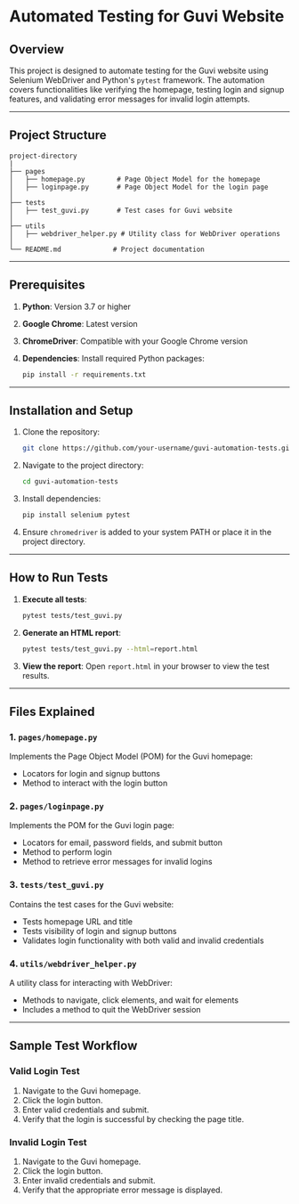 # Automated Testing for Guvi Website

## Overview
This project is designed to automate testing for the Guvi website using Selenium WebDriver and Python's `pytest` framework. The automation covers functionalities like verifying the homepage, testing login and signup features, and validating error messages for invalid login attempts.

---

## Project Structure

```
project-directory
|
├── pages
│   ├── homepage.py        # Page Object Model for the homepage
│   ├── loginpage.py       # Page Object Model for the login page
│
├── tests
│   ├── test_guvi.py       # Test cases for Guvi website
│
├── utils
│   ├── webdriver_helper.py # Utility class for WebDriver operations
│
└── README.md             # Project documentation
```

---

## Prerequisites

1. **Python**: Version 3.7 or higher
2. **Google Chrome**: Latest version
3. **ChromeDriver**: Compatible with your Google Chrome version
4. **Dependencies**: Install required Python packages:

   ```bash
   pip install -r requirements.txt
   ```

---

## Installation and Setup

1. Clone the repository:
   ```bash
   git clone https://github.com/your-username/guvi-automation-tests.git
   ```

2. Navigate to the project directory:
   ```bash
   cd guvi-automation-tests
   ```

3. Install dependencies:
   ```bash
   pip install selenium pytest
   ```

4. Ensure `chromedriver` is added to your system PATH or place it in the project directory.

---

## How to Run Tests

1. **Execute all tests**:
   ```bash
   pytest tests/test_guvi.py
   ```

2. **Generate an HTML report**:
   ```bash
   pytest tests/test_guvi.py --html=report.html
   ```

3. **View the report**:
   Open `report.html` in your browser to view the test results.

---

## Files Explained

### 1. **`pages/homepage.py`**
   Implements the Page Object Model (POM) for the Guvi homepage:
   - Locators for login and signup buttons
   - Method to interact with the login button

### 2. **`pages/loginpage.py`**
   Implements the POM for the Guvi login page:
   - Locators for email, password fields, and submit button
   - Method to perform login
   - Method to retrieve error messages for invalid logins

### 3. **`tests/test_guvi.py`**
   Contains the test cases for the Guvi website:
   - Tests homepage URL and title
   - Tests visibility of login and signup buttons
   - Validates login functionality with both valid and invalid credentials

### 4. **`utils/webdriver_helper.py`**
   A utility class for interacting with WebDriver:
   - Methods to navigate, click elements, and wait for elements
   - Includes a method to quit the WebDriver session

---

## Sample Test Workflow

### Valid Login Test
1. Navigate to the Guvi homepage.
2. Click the login button.
3. Enter valid credentials and submit.
4. Verify that the login is successful by checking the page title.

### Invalid Login Test
1. Navigate to the Guvi homepage.
2. Click the login button.
3. Enter invalid credentials and submit.
4. Verify that the appropriate error message is displayed.

